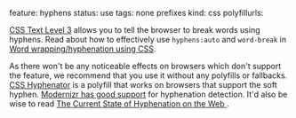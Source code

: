 feature: hyphens
status: use
tags: none prefixes
kind: css
polyfillurls:

[CSS Text Level 3](http://dev.w3.org/csswg/css3-text/#hyphenation) allows you to tell the browser to break words using hyphens. Read about how to effectively use `hyphens:auto` and `word-break` in [Word wrapping/hyphenation using CSS](http://blog.kenneth.io/blog/2012/03/04/word-wrapping-hypernation-using-css/).

As there won't be any noticeable effects on browsers which don't support the feature, we recommend that you use it without any polyfills or fallbacks. [CSS Hyphenator](http://code.google.com/p/hyphenator/) is a polyfill that works on browsers that support the soft hyphen. [Modernizr has good support](https://github.com/Modernizr/Modernizr/issues/312) for hyphenation detection. It'd also be wise to read [The Current State of Hyphenation on the Web
](http://davidnewton.ca/the-current-state-of-hyphenation-on-the-web).
